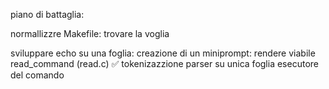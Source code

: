 piano di battaglia: 

normallizzre Makefile:
	trovare la voglia

sviluppare echo su una foglia:
	creazione di un miniprompt: rendere viabile read_command (read.c) ✅
	tokenizazzione
	parser su unica foglia
	esecutore del comando
